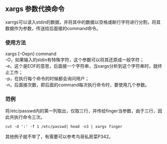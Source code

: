 ## xargs 参数代换命令
xarrgs可以读入stdin的数据，并将其中的数据以空格或断行字符进行分割，将其数据作为参数，传送给后面接的command命令。   
### 使用方法
xargs [-Oepn] command   
-O，如果输入的stdin有特殊字符，这个参数可以将其还原成一般字符；  
-e，这个是EOF的意思，后面接一个字符串，当xargs分析到这个字符串时，就终止工作；   
-p，在执行每个命令的时候都会询问用户；   
-n，后面接次数，即后面的command每次执行命令时，要使用几个参数。   
### 范例
将/etc/passwd内的第一列取出，仅取三行，并传给finger当参数，由于三行，因此共执行命令三次。   
```
cut -d ':' -f 1 /etc/passwd| head -n3 | xargs finger   
```   
其他例子就不举了，有需要可以参考鸟哥私房菜P342。   